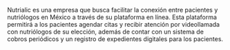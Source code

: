 Nutrialic es una empresa que busca facilitar la conexión entre pacientes y nutriólogos en México a través de su plataforma en línea. Esta plataforma permitirá a los pacientes agendar citas y recibir atención por videollamada con nutriólogos de su elección, además de contar con un sistema de cobros periódicos y un registro de expedientes digitales para los pacientes.  
